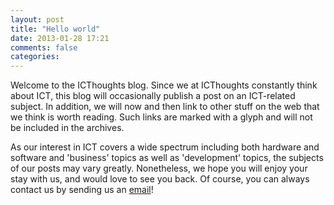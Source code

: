 ```yaml
---
layout: post
title: "Hello world"
date: 2013-01-28 17:21
comments: false
categories: 
---
```

Welcome to the ICThoughts blog. Since we at ICThoughts constantly think about ICT, this blog will occasionally publish a post on an ICT-related subject. In addition, we will now and then link to other stuff on the web that we think is worth reading. Such links are marked with a glyph and will not be included in the archives.

As our interest in ICT covers a wide spectrum including both hardware and software and 'business' topics as well as 'development' topics, the subjects of our posts may vary greatly. Nonetheless, we hope you will enjoy your stay with us, and would love to see you back. Of course, you can always contact us by sending us an <a href="mailto:blog@icthoughts.com" class="noblank">email</a>!